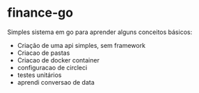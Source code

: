 # finance-go
Simples sistema em go para aprender alguns conceitos básicos:
 - Criação de uma api simples, sem framework
 - Criacao de pastas
 - Criacao de docker container
 - configuracao de circleci
 - testes unitários
 - aprendi conversao de data
 
